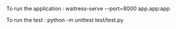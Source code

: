 To run the application : waitress-serve --port=8000 app.app:app

To run the test : python -m unittest test/test.py

